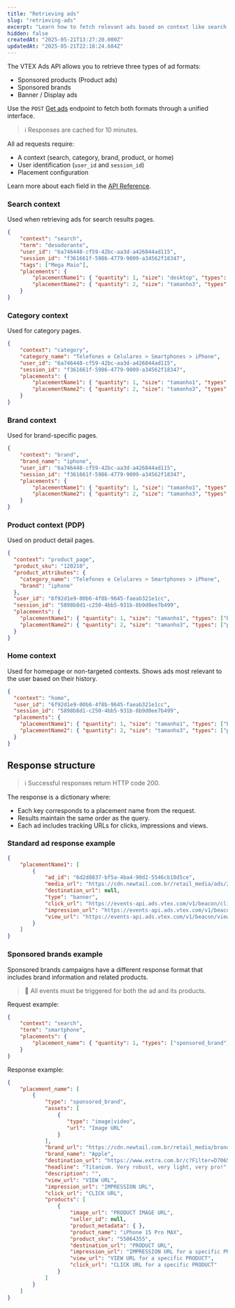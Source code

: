 ```yaml
---
title: "Retrieving ads"
slug: "retrieving-ads"
excerpt: "Learn how to fetch relevant ads based on context like search terms, categories, or behavior."
hidden: false
createdAt: "2025-05-21T13:27:20.000Z"
updatedAt: "2025-05-21T22:18:24.684Z"
---
```


The VTEX Ads API allows you to retrieve three types of ad formats:

- Sponsored products (Product ads)
- Sponsored brands
- Banner / Display ads

Use the `POST` [Get ads](https://developers.vtex.com/docs/api-reference/vtex-ads-api#post-/v1/rma/-publisher_id-) endpoint to fetch both formats through a unified interface.

>ℹ️ Responses are cached for 10 minutes.

All ad requests require:

- A context (search, category, brand, product, or home)
- User identification (`user_id` and `session_id`) 
- Placement configuration

Learn more about each field in the [API Reference](https://developers.vtex.com/docs/api-reference/vtex-ads-api#post-/v1/rma/-publisher_id-).

### Search context

Used when retrieving ads for search results pages.

```json
{
    "context": "search",
    "term": "desodorante",
    "user_id": "6a746448-cf59-42bc-aa3d-a426844ad115",
    "session_id": "f361661f-5986-4779-9009-a34562f18347",
    "tags": ["Mega Maio"],
    "placements": {
        "placementName1": { "quantity": 1, "size": "desktop", "types": ["banner"] },
        "placementName2": { "quantity": 2, "size": "tamanho3", "types": ["product"] }
    }
}
```

### Category context

Used for category pages.

```json
{
    "context": "category",
    "category_name": "Telefones e Celulares > Smartphones > iPhone",
    "user_id": "6a746448-cf59-42bc-aa3d-a426844ad115",
    "session_id": "f361661f-5986-4779-9009-a34562f18347",
    "placements": {
        "placementName1": { "quantity": 1, "size": "tamanho1", "types": ["banner"] },
        "placementName2": { "quantity": 2, "size": "tamanho3", "types": ["product"] }
    }
}
```

### Brand context

Used for brand-specific pages.

```json
{
    "context": "brand",
    "brand_name": "iphone",
    "user_id": "6a746448-cf59-42bc-aa3d-a426844ad115",
    "session_id": "f361661f-5986-4779-9009-a34562f18347",
    "placements": {
        "placementName1": { "quantity": 1, "size": "tamanho1", "types": ["banner"] },
        "placementName2": { "quantity": 2, "size": "tamanho3", "types": ["product"] }
    }
}
```

### Product context (PDP)

Used on product detail pages.

```json
{
  "context": "product_page",
  "product_sku": "120210",
  "product_attributes": {
    "category_name": "Telefones e Celulares > Smartphones > iPhone",
    "brand": "iphone"
  },
  "user_id": "6f92d1e9-00b6-4f8b-9645-faeab321e1cc",
  "session_id": "5898b8d1-c250-4bb5-931b-8b9d0ee7b499",
  "placements": {
    "placementName1": { "quantity": 1, "size": "tamanho1", "types": ["banner"] },
    "placementName2": { "quantity": 2, "size": "tamanho3", "types": ["product"] }
  }
}
```

### Home context

Used for homepage or non-targeted contexts. Shows ads most relevant to the user based on their history.

```json
{
  "context": "home",
  "user_id": "6f92d1e9-00b6-4f8b-9645-faeab321e1cc",
  "session_id": "5898b8d1-c250-4bb5-931b-8b9d0ee7b499",
  "placements": {
    "placementName1": { "quantity": 1, "size": "tamanho1", "types": ["banner"] },
    "placementName2": { "quantity": 2, "size": "tamanho3", "types": ["product"] }
  }
}
```

## Response structure

>ℹ️ Successful responses return HTTP code 200.

The response is a dictionary where:

- Each key corresponds to a placement name from the request.
- Results maintain the same order as the query.
- Each ad includes tracking URLs for clicks, impressions and views.

### Standard ad response example

```json
{
    "placementName1": [
        {
            "ad_id": "6d2d8837-bf5a-4ba4-90d2-5546cb18d5ce",
            "media_url": "https://cdn.newtail.com.br/retail_media/ads/2023/05/03/f97a938660e56fe38a9c9ade21c27df8-1280x256-red.png",
            "destination_url": null,
            "type": "banner",
            "click_url": "https://events-api.ads.vtex.com/v1/beacon/click/6d2d8837-bf5a-4ba4-90d2-5546cb18d5ce?publisher_id=0d675bf6-03f6-4b81-9617-e79dffddc3ab&ad_type=banner",
            "impression_url": "https://events-api.ads.vtex.com/v1/beacon/impression/6d2d8837-bf5a-4ba4-90d2-5546cb18d5ce?publisher_id=0d675bf6-03f6-4b81-9617-e79dffddc3ab&ad_type=banner",
            "view_url": "https://events-api.ads.vtex.com/v1/beacon/view/6d2d8837-bf5a-4ba4-90d2-5546cb18d5ce?publisher_id=0d675bf6-03f6-4b81-9617-e79dffddc3ab&ad_type=banner"
        }
    ]
}
```

### Sponsored brands example

Sponsored brands campaigns have a different response format that includes brand information and related products.

> 🚧 All events must be triggered for both the ad and its products.

Request example:

```json
{
    "context": "search",
    "term": "smartphone",
    "placements": {
        "placement_name": { "quantity": 1, "types": ["sponsored_brand"] }
    }
}
```

Response example:

```json
{
    "placement_name": [
        {
            "type": "sponsored_brand",
            "assets": [
                {
                   "type": "image|video",
                   "url": "Image URL"
                }
            ],
            "brand_url": "https://cdn.newtail.com.br/retail_media/brands/logo.jpeg",
            "brand_name": "Apple",
            "destination_url": "https://www.extra.com.br/c?Filter=D70653",
            "headline": "Titanium. Very robust, very light, very pro!",
            "description": "",
            "view_url": "VIEW URL",
            "impression_url": "IMPRESSION URL",
            "click_url": "CLICK URL",
            "products": [
                {  
                    "image_url": "PRODUCT IMAGE URL",
                    "seller_id": null,
                    "product_metadata": { },
                    "product_name": "iPhone 15 Pro MAX",
                    "product_sku": "55064355",
                    "destination_url": "PRODUCT URL",
                    "impression_url": "IMPRESSION URL for a specific PRODUCT",
                    "view_url": "VIEW URL for a specific PRODUCT",
                    "click_url": "CLICK URL for a specific PRODUCT"
                }
            ]
        }
    ]
}
```